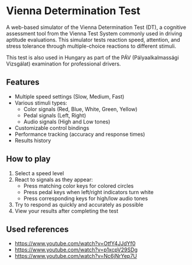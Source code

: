 # Vienna Determination Test

A web-based simulator of the Vienna Determination Test (DT), a cognitive assessment tool from the Vienna Test System commonly used in driving aptitude evaluations. This simulator tests reaction speed, attention, and stress tolerance through multiple-choice reactions to different stimuli. 

This test is also used in Hungary as part of the PÁV (Pályaalkalmassági Vizsgálat) examination for professional drivers.

## Features

- Multiple speed settings (Slow, Medium, Fast)
- Various stimuli types:
  - Color signals (Red, Blue, White, Green, Yellow)
  - Pedal signals (Left, Right)
  - Audio signals (High and Low tones)
- Customizable control bindings
- Performance tracking (accuracy and response times)
- Results history

## How to play

1. Select a speed level
2. React to signals as they appear:
   - Press matching color keys for colored circles
   - Press pedal keys when left/right indicators turn white
   - Press corresponding keys for high/low audio tones
3. Try to respond as quickly and accurately as possible
4. View your results after completing the test

## Used references
- https://www.youtube.com/watch?v=OtfY4JJdYf0
- https://www.youtube.com/watch?v=p1xcpV29SDg
- https://www.youtube.com/watch?v=Nc6jNrYep7U